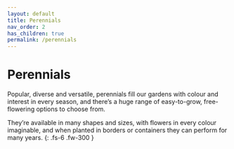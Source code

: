 ```yaml
---
layout: default
title: Perennials
nav_order: 2
has_children: true
permalink: /perennials
---
```


# Perennials

Popular, diverse and versatile, perennials fill our gardens with colour and interest in every season, and there’s a huge range of easy-to-grow, free-flowering options to choose from.

They’re available in many shapes and sizes, with flowers in every colour imaginable, and when planted in borders or containers they can perform for many years.
{: .fs-6 .fw-300 }
